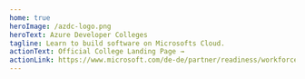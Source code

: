 ```yaml
---
home: true
heroImage: /azdc-logo.png
heroText: Azure Developer Colleges
tagline: Learn to build software on Microsofts Cloud.
actionText: Official College Landing Page →
actionLink: https://www.microsoft.com/de-de/partner/readiness/workforce-of-the-future/azure-developer-college/default.aspx
---
```

